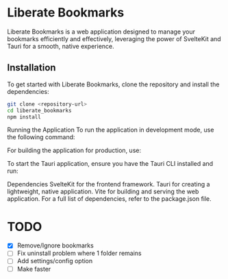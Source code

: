 # Liberate Bookmarks

Liberate Bookmarks is a web application designed to manage your bookmarks efficiently and effectively, leveraging the power of SvelteKit and Tauri for a smooth, native experience.

## Installation

To get started with Liberate Bookmarks, clone the repository and install the dependencies:

```sh
git clone <repository-url>
cd liberate_bookmarks
npm install
```

Running the Application
To run the application in development mode, use the following command:

For building the application for production, use:

To start the Tauri application, ensure you have the Tauri CLI installed and run:

Dependencies
SvelteKit for the frontend framework.
Tauri for creating a lightweight, native application.
Vite for building and serving the web application.
For a full list of dependencies, refer to the package.json file.

# TODO

- [X] Remove/Ignore bookmarks
- [ ] Fix uninstall problem where 1 folder remains
- [ ] Add settings/config option
- [ ] Make faster
